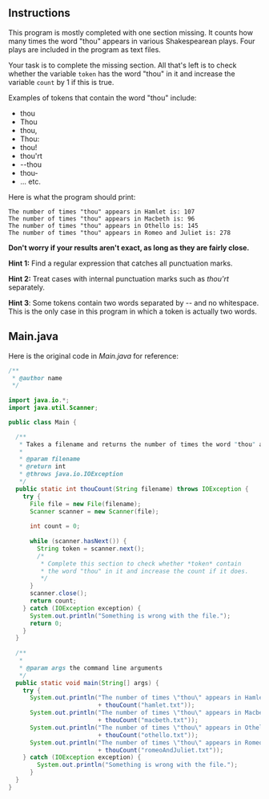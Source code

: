 ## Instructions

This program is mostly completed with one section missing. It counts how many times the word "thou" appears in various Shakespearean plays. Four plays are included in the program as text files.

Your task is to complete the missing section. All that's left is to check whether the variable `token` has the word "thou" in it and increase the variable `count` by 1 if this is true.

Examples of tokens that contain the word "thou" include:

- thou
- Thou
- thou,
- Thou:
- thou!
- thou'rt
- --thou
- thou-
- ... etc.

Here is what the program should print:

```
The number of times "thou" appears in Hamlet is: 107
The number of times "thou" appears in Macbeth is: 96
The number of times "thou" appears in Othello is: 145
The number of times "thou" appears in Romeo and Juliet is: 278
```

**Don't worry if your results aren't exact, as long as they are fairly close.**

**Hint 1:** Find a regular expression that catches all punctuation marks. 

**Hint 2:** Treat cases with internal punctuation marks such as _thou'rt_ separately.

**Hint 3**: Some tokens contain two words separated by -- and no whitespace. This is the only case in this program in which a token is actually two words.

## Main.java

Here is the original code in *Main.java* for reference:

```java
/**
 * @author name
 */
 
import java.io.*; 
import java.util.Scanner;

public class Main {

  /**
   * Takes a filename and returns the number of times the word "thou" appears in it.
   * 
   * @param filename
   * @return int
   * @throws java.io.IOException
   */
  public static int thouCount(String filename) throws IOException {  
    try {
      File file = new File(filename);
      Scanner scanner = new Scanner(file);
            
      int count = 0;
            
      while (scanner.hasNext()) {
        String token = scanner.next();
        /* 
         * Complete this section to check whether *token* contain 
         * the word "thou" in it and increase the count if it does.
         */
      }
      scanner.close();
      return count;
    } catch (IOException exception) {
      System.out.println("Something is wrong with the file.");
      return 0;
    }
  }
    
  /**
   * 
   * @param args the command line arguments
   */
  public static void main(String[] args) {
    try {
      System.out.println("The number of times \"thou\" appears in Hamlet is: " 
                         + thouCount("hamlet.txt"));
      System.out.println("The number of times \"thou\" appears in Macbeth is: " 
                         + thouCount("macbeth.txt"));
      System.out.println("The number of times \"thou\" appears in Othello is: " 
                         + thouCount("othello.txt"));
      System.out.println("The number of times \"thou\" appears in Romeo and Juliet is: " 
                         + thouCount("romeoAndJuliet.txt"));
    } catch (IOException exception) {
        System.out.println("Something is wrong with the file.");
      }
  } 
}
```
